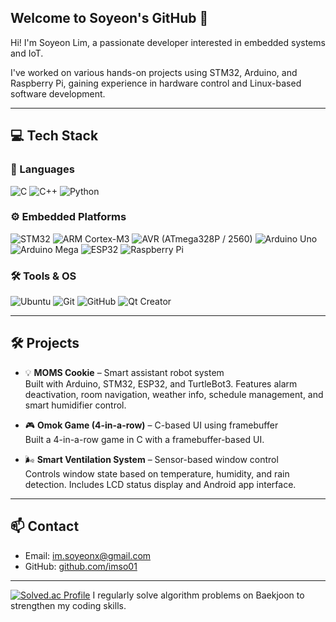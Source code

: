 ## Welcome to Soyeon's GitHub 👋

Hi! I'm Soyeon Lim, a passionate developer interested in embedded systems and IoT.  

I've worked on various hands-on projects using STM32, Arduino, and Raspberry Pi, gaining experience in hardware control and Linux-based software development.

---

## 💻 Tech Stack

### 📌 Languages  
![C](https://img.shields.io/badge/C-00599C?style=flat&logo=c&logoColor=white)
![C++](https://img.shields.io/badge/C++-00599C?style=flat&logo=cplusplus&logoColor=white)
![Python](https://img.shields.io/badge/Python-3776AB?style=flat&logo=python&logoColor=white)

### ⚙️ Embedded Platforms  
![STM32](https://img.shields.io/badge/STM32-CubeIDE-blue)
![ARM Cortex-M3](https://img.shields.io/badge/ARM-Cortex--M3-blue)
![AVR (ATmega328P / 2560)](https://img.shields.io/badge/AVR-ATmega328P%20%2F%202560-green)
![Arduino Uno](https://img.shields.io/badge/Arduino%20Uno-00979D?style=flat&logo=arduino&logoColor=white)
![Arduino Mega](https://img.shields.io/badge/Arduino%20Mega-00979D?style=flat&logo=arduino&logoColor=white)
![ESP32](https://img.shields.io/badge/ESP32-323232?style=flat)
![Raspberry Pi](https://img.shields.io/badge/Raspberry%20Pi-C51A4A?style=flat&logo=raspberrypi&logoColor=white)

### 🛠 Tools & OS  
![Ubuntu](https://img.shields.io/badge/Ubuntu-E95420?style=flat&logo=ubuntu&logoColor=white)
![Git](https://img.shields.io/badge/Git-F05032?style=flat&logo=git&logoColor=white)
![GitHub](https://img.shields.io/badge/GitHub-181717?style=flat&logo=github&logoColor=white)
![Qt Creator](https://img.shields.io/badge/Qt-Creator-41CD52?style=flat&logo=qt&logoColor=white)

---

## 🛠️ Projects

- 💡 **MOMS Cookie** – Smart assistant robot system  
  Built with Arduino, STM32, ESP32, and TurtleBot3. Features alarm deactivation, room navigation, weather info, schedule management, and smart humidifier control.  

- 🎮 **Omok Game (4-in-a-row)** – C-based UI using framebuffer  
  Built a 4-in-a-row game in C with a framebuffer-based UI.

- 🌬️ **Smart Ventilation System** – Sensor-based window control  
  Controls window state based on temperature, humidity, and rain detection. Includes LCD status display and Android app interface.  

---

## 📫 Contact
- Email: im.soyeonx@gmail.com  
- GitHub: [github.com/imso01](https://github.com/imso01)

---

[![Solved.ac Profile](https://mazassumnida.wtf/api/v2/generate_badge?boj=vpfmvp27)](https://solved.ac/vpfmvp27/)
I regularly solve algorithm problems on Baekjoon to strengthen my coding skills.
<!--
**imso01/imso01** is a ✨ _special_ ✨ repository because its `README.md` (this file) appears on your GitHub profile.

Here are  some ideas to get you started:

- 🔭 I’m currently working on ...
- 🌱 I’m currently learning ...
- 👯 I’m looking to collaborate on ...
- 🤔 I’m looking for help with ...
- 💬 Ask me about ...
- 📫 How to reach me: ...
- 😄 Pronouns: ...
- ⚡ Fun fact: ...
-->
